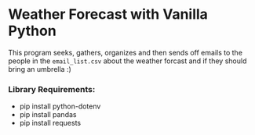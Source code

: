 # Weather Forecast with Vanilla Python

This program seeks, gathers, organizes and then sends off emails
to the people in the `email_list.csv` about the weather forcast
and if they should bring an umbrella :)

### Library Requirements:
- pip install python-dotenv
- pip install pandas
- pip install requests
